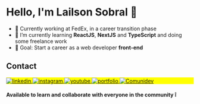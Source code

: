 # Hello, I'm Lailson Sobral 👋

- 👔 Currently working at FedEx, in a career transition phase
- 🌱 I’m currently learning **ReactJS**, **NextJS** and **TypeScript** and doing some freelance work
- 🚀 Goal: Start a career as a web developer **front-end**

## Contact

<p align="left" style="background:yellow">
<a href="https://www.linkedin.com/in/lailsonsobral/" target="_blank">
  <img align="center" src="https://img.shields.io/badge/-lailsonsobral-0D162F?style=for-the-badge&logo=linkedin" alt="linkedin"/>
</a>
<a href="https://www.instagram.com/comunidev_oficial/" target="_blank">
 <img align="center" src="https://img.shields.io/badge/-comunidev-0D162F?style=for-the-badge&logo=instagram" alt="instagram"/>
</a>
<a href="https://www.youtube.com/channel/UCLFzhc-q7wWXsTZlIGakh2w" target="_blank">
 <img align="center" src="https://img.shields.io/badge/-lailsonsobral-0D162F?style=for-the-badge&logo=youtube" alt="youtube"/>
</a>
<a href="https://portfolio-lailsonlm.vercel.app/" target="_blank">
 <img align="center" src="https://img.shields.io/badge/Portfolio-0D162F?style=for-the-badge&logo=" alt="portfolio"/>
</a>
<a href="https://comunidev.tech/" target="_blank">
 <img align="center" src="https://img.shields.io/badge/Comunidev-0D162F?style=for-the-badge&logo=" alt="Comunidev"/>
</a> 
</p>


#### Available to learn and collaborate with everyone in the community :grey_exclamation:
